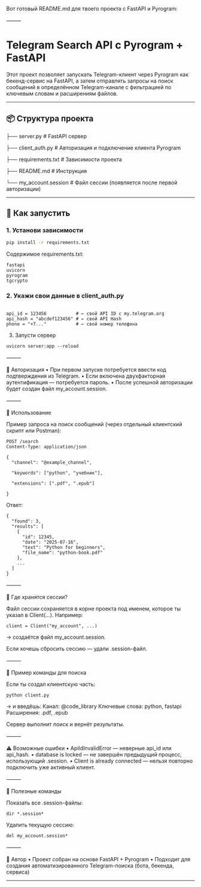 Вот готовый README.md для твоего проекта с FastAPI и Pyrogram:

⸻


# Telegram Search API с Pyrogram + FastAPI

Этот проект позволяет запускать Telegram-клиент через Pyrogram как бекенд-сервис на FastAPI, а затем отправлять запросы на поиск сообщений в определённом Telegram-канале с фильтрацией по ключевым словам и расширениям файлов.

---

## 📦 Структура проекта

├── server.py            # FastAPI сервер

├── client_auth.py       # Авторизация и подключение клиента Pyrogram

├── requirements.txt     # Зависимости проекта

├── README.md            # Инструкция

└── my_account.session   # Файл сессии (появляется после первой авторизации)

---

## 🚀 Как запустить

### 1. Установи зависимости
```bash
pip install -r requirements.txt
```
Содержимое requirements.txt:
```
fastapi
uvicorn
pyrogram
tgcrypto
```

### 2. Укажи свои данные в client_auth.py

```

api_id = 123456           # ← свой API ID с my.telegram.org
api_hash = "abcdef123456" # ← свой API Hash
phone = "+7..."           # ← свой номер телефона
```

3. Запусти сервер
```
uvicorn server:app --reload
```

⸻

🔐 Авторизация
	•	При первом запуске потребуется ввести код подтверждения из Telegram.
	•	Если включена двухфакторная аутентификация — потребуется пароль.
	•	После успешной авторизации будет создан файл my_account.session.

⸻

📡 Использование

Пример запроса на поиск сообщений (через отдельный клиентский скрипт или Postman):
```
POST /search
Content-Type: application/json

{
  "channel": "@example_channel",

  "keywords": ["python", "учебник"],

  "extensions": [".pdf", ".epub"]

}
```
Ответ:
```
{
  "found": 3,
  "results": [
    {
      "id": 12345,
      "date": "2025-07-16",
      "text": "Python for beginners",
      "file_name": "python-book.pdf"
    },
    ...
  ]
}
```

⸻

📁 Где хранятся сессии?

Файл сессии сохраняется в корне проекта под именем, которое ты указал в Client(...). Например:
```
client = Client("my_account", ...)
```
→ создаётся файл my_account.session.

Если хочешь сбросить сессию — удали .session-файл.

⸻

🧪 Пример команды для поиска

Если ты создал клиентскую часть:
```
python client.py
```
→ и введёшь:
Канал: @code_library
Ключевые слова: python, fastapi
Расширения: .pdf, .epub

Сервер выполнит поиск и вернёт результаты.

⸻

⚠️ Возможные ошибки
	•	ApiIdInvalidError — неверные api_id или api_hash.
	•	database is locked — не завершён предыдущий процесс, использующий .session.
	•	Client is already connected — нельзя повторно подключить уже активный клиент.

⸻

📎 Полезные команды

Показать все .session-файлы:
```
dir *.session*
```
Удалить текущую сессию:
```
del my_account.session*
```

⸻

📌 Автор
	•	Проект собран на основе FastAPI + Pyrogram
	•	Подходит для создания автоматизированного Telegram-поиска (бота, бекенда, сервиса)

---
